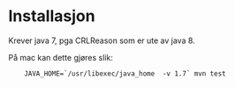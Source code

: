 

Installasjon
==

Krever java 7, pga CRLReason som er ute av java 8.

På mac kan dette gjøres slik:

        JAVA_HOME=`/usr/libexec/java_home  -v 1.7` mvn test